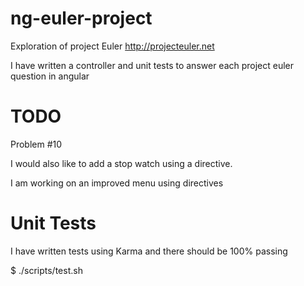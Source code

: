 ng-euler-project
==============

Exploration of project Euler http://projecteuler.net

I have written a controller and unit tests to answer each project euler question in angular

TODO
=============
Problem #10

I would also like to add a stop watch using a directive.

I am working on an improved menu using directives


Unit Tests
==========

I have written tests using Karma and there should be 100% passing

$ ./scripts/test.sh

